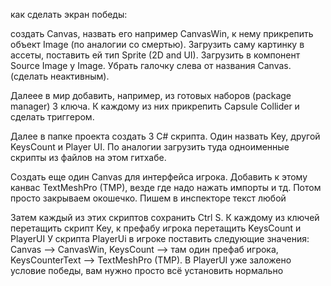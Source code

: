 

как сделать экран победы:

создать Canvas, назвать его например CanvasWin, к нему прикрепить объект Image (по аналогии со смертью). Загрузить саму картинку в ассеты, поставить ей тип Sprite (2D and UI). Загрузить в компонент Source Image у Image. Убрать галочку слева от названия Canvas. (сделать неактивным). 

Далеее в мир добавить, например, из готовых наборов (package manager) 3 ключа. К каждому из них прикрепить Capsule Collider и сделать триггером. 

Далее в папке проекта создать 3 C# скрипта. Один назвать Key, другой KeysCount и Player UI. По аналогии загрузить туда одноименные скрипты из файлов на этом гитхабе. 

Создать еще один Canvas для интерфейса игрока. Добавить к этому канвас TextMeshPro (TMP), везде где надо нажать импорты и тд. Потом просто закрываем окошечко. Пишем в инспекторе текст любой 

Затем каждый из этих скриптов сохранить Ctrl S. К каждому из ключей перетащить скрипт Key, к префабу игрока перетащить KeysCount и PlayerUI
У скрипта PlayerUi в игроке поставить следующие значения: Canvas --> CanvasWin, KeysCount --> там один префаб игрока, KeysCounterText --> TextMeshPro (TMP). В PlayerUI уже заложено условие победы, вам нужно просто всё установить нормально
